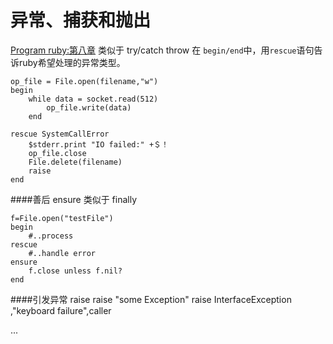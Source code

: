 异常、捕获和抛出
=============
[Program ruby:第八章]()
类似于 try/catch throw
在 `begin/end`中，用`rescue`语句告诉ruby希望处理的异常类型。
	
	op_file = File.open(filename,"w")
	begin
		while data = socket.read(512)
			op_file.write(data)
		end

	rescue SystemCallError
		$stderr.print "IO failed:" +＄！
		op_file.close
		File.delete(filename)
		raise
	end
####善后 ensure 
类似于 finally
	
	f=File.open("testFile")
	begin
		#..process
	rescue
		#..handle error
	ensure
		f.close unless f.nil?
	end
####引发异常
	raise
	raise "some Exception"
	raise InterfaceException ,"keyboard failure",caller

...